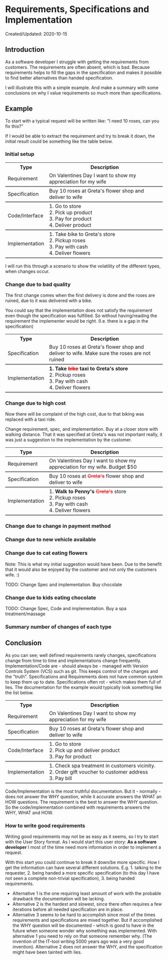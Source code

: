 <style>
    td {
        border-bottom-style: solid;
        border-color:grey;
    }
    .strike {
        text-decoration: line-through; color:red;
    }
    
</style>

# Requirements, Specifications and Implementation
<p class='editDate'>Created/Updated: 2020-10-15</p>

## Introduction
As a software developer I struggle with getting the requirements from customers. The requirements are often absent, which is bad. Because requirements helps to fill the gaps in the specification and makes it possible to find better alternatives than handed specification.

I will illustrate this with a simple example. And make a summary with some conclusions on why I value requirements so much more than specifications.

## Example

To start with a typical request will be written like: "I need 10 roses, can you fix this?" 

If I would be able to extract the requirement and try to break it down, the initial result could be something like the table below. 


### Initial setup 
<table>
    <th>Type</th><th>Description</th>
    <tr>
        <td>Requirement</td><td> On Valentines Day I want to show my appreciation for my wife</td>
    </tr>
    <tr>
        <td>Specification</td><td>Buy 10 roses at Greta's flower shop and deliver to wife</td>
    </tr>
    <tr>
        <td>Code/Interface</td><td>1. Go to store<br />2. Pick up product<br />3. Pay for product<br />4. Deliver product</td>
    </tr>
    <tr>
        <td>Implementation</td><td>1. Take bike to Greta's store<br />2. Pickup roses<br />3. Pay with cash<br />4. Deliver flowers</td>
    </tr>
</table>



I will run this through a scenario to show the volatility of the different types, when changes occur.

### Change due to bad quality

The first change comes when the first delivery is done and the roses are ruined, due to it was delivered with a bike.

You could say that the implementation does not satisfy the requirement even though the specification was fulfilled.
So without having/reading the requirement the implementer would be right. (I.e. there is a gap in the specification)
<table>
<th>Type</th><th>Description</th>
<tr><td>Specification</td><td>Buy 10 roses at Greta's flower shop and deliver to wife. <span class="new">Make sure the roses are not ruined</span></td></tr>
<tr><td>Implementation</td><td><strong>1. Take <span class ='strike'>bike</span> taxi to Greta's store</strong><br />2. Pickup roses<br />3. Pay with cash<br />4. Deliver flowers</td></tr>
</table>


### Change due to high cost

Now there will be complaint of the high cost, due to that biking was replaced with a taxi ride.

Change requirement, spec, and implementation. Buy at a closer store with walking distance.
That it was specified at Greta's was not important really, it was just a suggestion to the implementation by the customer.

|Type   | Description                                                  |
|---|---|
|Requirement | On Valentines Day I want to show my appreciation for my wife. <span class='new'>Budget $50</span> |
|Specification   |  Buy 10 roses at <span class='strike'>Greta's</span> flower shop and deliver to wife  |
|Implementation | 1. **Walk to Penny's** <span class='strike'>Greta's</span> store<br />2. Pickup roses<br />3. Pay with cash<br />4. Deliver flowers |


### Change due to change in payment method



### Change due to new vehicle available





### Change due to cat eating flowers

Note: This is what my initial suggestion would have been. Due to the benefit that it would also be enjoyed by the customer and not only the customers wife. :)

TODO: Change Spec and implementation. Buy chocolate

### Change due to kids eating chocolate



TODO: Change Spec, Code and implementation. Buy a spa treatment/massage

### Summary number of changes of each type

## Conclusion
As you can see; well defined requirements rarely changes, specifications change from time to time and implementations change frequently.
Implementation/Code are - should always be - managed with Version Controls System (VCS) such as git. This keeps control of the changes and the "truth". Specifications and Requirements does not have common system to keep them up to date. Specifications often rot - which makes them full of lies. The documentation for the example would typically look something like the list below.

<table>
    <th>Type</th><th>Description</th>
    <tr>
        <td>Requirement</td><td> On Valentines Day I want to show my appreciation for my wife</td>
    </tr>
    <tr>
        <td>Specification</td><td>Buy 10 roses at Greta's flower shop and deliver to wife</td>
    </tr>
    <tr>
        <td>Code/Interface</td><td>1. Go to store<br />2. Pick up and deliver product<br />3. Pay for product</td>
    </tr>
    <tr>
        <td>Implementation</td><td>1. Check spa treatment in customers vicinity.<br />2. Order gift voucher to customer address<br />3. Pay bill</td>
    </tr>
</table>

Code/Implementation is the most truthful documentation. But it - normally - does not answer the WHY question, while it accurate answers the WHAT an HOW questions. The requirement is the best to answer the WHY question.
So the code/implementation combined with requirements answers the WHY, WHAT and HOW.

### How to write good requirements
Writing good requirements may not be as easy as it seems, so I try to start with the User Story format.
As I would start this user story:
**As a software developer** I most of the time need more information in order to implement a request.

With this start you could continue to break it down/be more specific. How I get the information can have several different solutions. E.g. 1. talking to the requester, 2. being handed a more specific specification (to this day I have not seen a complete non-trivial specification), 3. being handed requirements. 
* Alternative 1 is the one requiring least amount of work with the probable drawback the documentation will be lacking.
* Alternative 2 is the hardest and slowest, since there often requires a few iterations before all needed specification are in place. 
* Alternative 3 seems to be hard to accomplish since most of the times requirements and specifications are mixed together. But if accomplished the WHY question will be documented - which is good to have in the future when someone wonder why something was implemented. With alternative 1 you need to rely on that someone remember why. (The invention of the IT-tool writing 5000 years ago was a very good invention). Alternative 2 does not answer the WHY, and the specification might have been tainted with lies.
